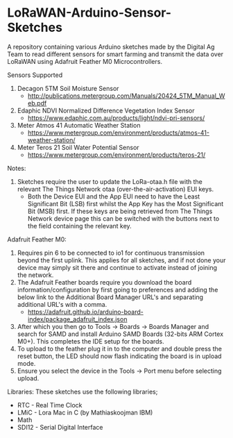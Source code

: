 # LoRaWAN-Arduino-Sensor-Sketches
A repository containing various Arduino sketches made by the Digital Ag Team to read different sensors for smart farming and transmit the data over LoRaWAN using Adafruit Feather M0 Microcontrollers.

Sensors Supported
1. Decagon 5TM Soil Moisture Sensor
	- http://publications.metergroup.com/Manuals/20424_5TM_Manual_Web.pdf
2. Edaphic NDVI Normalized Difference Vegetation Index Sensor
	- https://www.edaphic.com.au/products/light/ndvi-pri-sensors/
3. Meter Atmos 41 Automatic Weather Station
	- https://www.metergroup.com/environment/products/atmos-41-weather-station/
4. Meter Teros 21 Soil Water Potential Sensor
	- https://www.metergroup.com/environment/products/teros-21/
  
Notes: 
1. Sketches require the user to update the LoRa-otaa.h file with the relevant The Things Network otaa (over-the-air-activation) EUI keys.
	- Both the Device EUI and the App EUI need to have the Least Significant Bit (LSB) first whilst the App Key has the Most Significant Bit (MSB) first.
	If these keys are being retrieved from The Things Network device page this can be switched with the buttons next to the field containing the relevant key.

Adafruit Feather M0:
1. Requires pin 6 to be connected to io1 for continuous transmission beyond the first uplink. This applies for all sketches, and if not done your device may simply sit there and continue to activate instead of joining the network.
2. The Adafruit Feather boards require you download the board information/configuration by first going to preferences and adding the below link to the Additional Board Manager URL's and separating additional URL's with a comma.
	- https://adafruit.github.io/arduino-board-index/package_adafruit_index.json
3. After which you then go to Tools -> Boards -> Boards Manager and search for SAMD and install Arduino SAMD Boards (32-bits ARM Cortex M0+). This completes the IDE setup for the boards.
3. To upload to the feather plug it in to the computer and double press the reset button, the LED should now flash indicating the board is in upload mode.
4. Ensure you select the device in the Tools -> Port menu before selecting upload.

Libraries:
These sketches use the following libraries;
- RTC - Real Time Clock
- LMiC - Lora Mac in C (by Mathiaskoojman IBM)
- Math
- SDI12 - Serial Digital Interface
